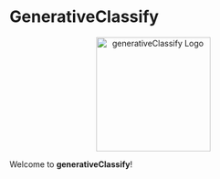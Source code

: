 # GenerativeClassify

<p align="center">
  <img src="[classify/improved_classify/generativeClassify.svg](https://github.com/rongkunxue/GenerativeClassify/blob/main/classify/improved_classify/generativeClasify.svg)" alt="generativeClassify Logo" width="200"/>
</p>

Welcome to **generativeClassify**! 
